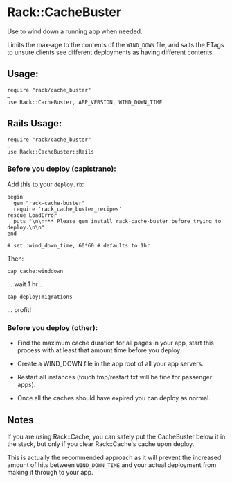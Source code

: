# Rack::CacheBuster

Use to wind down a running app when needed.

Limits the max-age to the contents of the `WIND_DOWN` file, and salts the ETags to unsure clients see different deployments as having different contents.

## Usage:
    require "rack/cache_buster"
    …
    use Rack::CacheBuster, APP_VERSION, WIND_DOWN_TIME


## Rails Usage:
    require "rack/cache_buster"
    …
    use Rack::CacheBuster::Rails

### Before you deploy (capistrano):

Add this to your `deploy.rb`:

    begin
      gem "rack-cache-buster"
      require 'rack_cache_buster_recipes'
    rescue LoadError
      puts "\n\n*** Please gem install rack-cache-buster before trying to deploy.\n\n"
    end

    # set :wind_down_time, 60*60 # defaults to 1hr

Then:

    cap cache:winddown

… wait 1 hr …

    cap deploy:migrations

… profit!

### Before you deploy (other):

* Find the maximum cache duration for all pages in your app, start this process with at least that amount time before you deploy.

* Create a WIND_DOWN file in the app root of all your app servers.

* Restart all instances (touch tmp/restart.txt will be fine for passenger apps).

* Once all the caches should have expired you can deploy as normal.

## Notes

If you are using Rack::Cache, you can safely put the CacheBuster below it in the stack, but only if you clear Rack::Cache's cache upon deploy.

This is actually the recommended approach as it will prevent the increased amount of hits between `WIND_DOWN_TIME` and your actual deployment from making it through to your app.